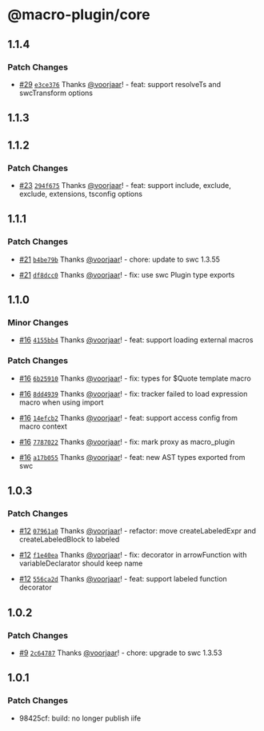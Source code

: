 # @macro-plugin/core

## 1.1.4

### Patch Changes

- [#29](https://github.com/macro-plugin/macros/pull/29) [`e3ce376`](https://github.com/macro-plugin/macros/commit/e3ce37696e0a21bdddb56804f7dbcfa904f5fd35) Thanks [@voorjaar](https://github.com/voorjaar)! - feat: support resolveTs and swcTransform options

## 1.1.3

## 1.1.2

### Patch Changes

- [#23](https://github.com/macro-plugin/macros/pull/23) [`294f675`](https://github.com/macro-plugin/macros/commit/294f67574c5ff168bdeb0a499ea4ab2fd57579cf) Thanks [@voorjaar](https://github.com/voorjaar)! - feat: support include, exclude, exclude, extensions, tsconfig options

## 1.1.1

### Patch Changes

- [#21](https://github.com/macro-plugin/macros/pull/21) [`b4be79b`](https://github.com/macro-plugin/macros/commit/b4be79be09e8790b95c6a2e9b07dde4ba3822f39) Thanks [@voorjaar](https://github.com/voorjaar)! - chore: update to swc 1.3.55

- [#21](https://github.com/macro-plugin/macros/pull/21) [`df8dcc0`](https://github.com/macro-plugin/macros/commit/df8dcc0ab7f3e09f1157c5c2a7cda4a7f5367991) Thanks [@voorjaar](https://github.com/voorjaar)! - fix: use swc Plugin type exports

## 1.1.0

### Minor Changes

- [#16](https://github.com/macro-plugin/macros/pull/16) [`4155bb4`](https://github.com/macro-plugin/macros/commit/4155bb4de7968a83e62203411bceae6b0602637f) Thanks [@voorjaar](https://github.com/voorjaar)! - feat: support loading external macros

### Patch Changes

- [#16](https://github.com/macro-plugin/macros/pull/16) [`6b25910`](https://github.com/macro-plugin/macros/commit/6b25910567e910b7c71c79646f8569a2f3927be6) Thanks [@voorjaar](https://github.com/voorjaar)! - fix: types for $Quote template macro

- [#16](https://github.com/macro-plugin/macros/pull/16) [`8dd4939`](https://github.com/macro-plugin/macros/commit/8dd493997931d8d91a82ffb1785927d425c17c61) Thanks [@voorjaar](https://github.com/voorjaar)! - fix: tracker failed to load expression macro when using import

- [#16](https://github.com/macro-plugin/macros/pull/16) [`14efcb2`](https://github.com/macro-plugin/macros/commit/14efcb2c6461ab3f5d78e0599ec74b422085ce1d) Thanks [@voorjaar](https://github.com/voorjaar)! - feat: support access config from macro context

- [#16](https://github.com/macro-plugin/macros/pull/16) [`7787022`](https://github.com/macro-plugin/macros/commit/7787022f657b7a79cb18a1e8ba947ae2eaeb682e) Thanks [@voorjaar](https://github.com/voorjaar)! - fix: mark proxy as macro_plugin

- [#16](https://github.com/macro-plugin/macros/pull/16) [`a17b055`](https://github.com/macro-plugin/macros/commit/a17b055d356c285b394add56192c80077ebde2c2) Thanks [@voorjaar](https://github.com/voorjaar)! - feat: new AST types exported from swc

## 1.0.3

### Patch Changes

- [#12](https://github.com/macro-plugin/macros/pull/12) [`07961a0`](https://github.com/macro-plugin/macros/commit/07961a03b6e82080a2b8c8ab2626c187c34f912e) Thanks [@voorjaar](https://github.com/voorjaar)! - refactor: move createLabeledExpr and createLabeledBlock to labeled

- [#12](https://github.com/macro-plugin/macros/pull/12) [`f1e40ea`](https://github.com/macro-plugin/macros/commit/f1e40ead32636d4f2d43c442e70cc208e2d43b28) Thanks [@voorjaar](https://github.com/voorjaar)! - fix: decorator in arrowFunction with variableDeclarator should keep name

- [#12](https://github.com/macro-plugin/macros/pull/12) [`556ca2d`](https://github.com/macro-plugin/macros/commit/556ca2d9addaf36ac84da8c8ea7b5bc465e174b7) Thanks [@voorjaar](https://github.com/voorjaar)! - feat: support labeled function decorator

## 1.0.2

### Patch Changes

- [#9](https://github.com/macro-plugin/macros/pull/9) [`2c64787`](https://github.com/macro-plugin/macros/commit/2c647875182c5fc6ca41c9e72587a08307ba90ec) Thanks [@voorjaar](https://github.com/voorjaar)! - chore: upgrade to swc 1.3.53

## 1.0.1

### Patch Changes

- 98425cf: build: no longer publish iife
